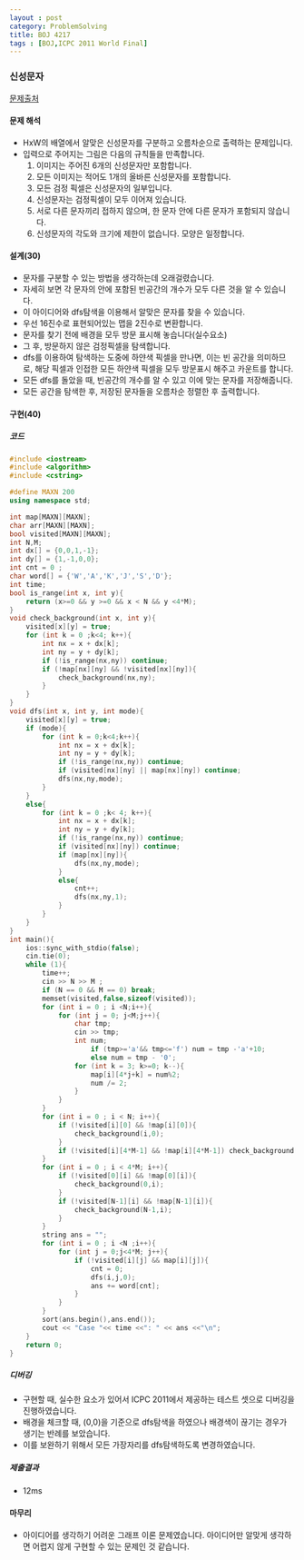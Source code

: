 ```yaml
---
layout : post
category: ProblemSolving
title: BOJ 4217
tags : [BOJ,ICPC 2011 World Final]
---
```

### 신성문자

[문제출처](https://www.acmicpc.net/problem/4217)

#### 문제 해석
  
- HxW의 배열에서 알맞은 신성문자를 구분하고 오름차순으로 출력하는 문제입니다.
- 입력으로 주어지는 그림은 다음의 규칙들을 만족합니다.
   1. 이미지는 주어진 6개의 신성문자만 포함합니다.
   2. 모든 이미지는 적어도 1개의 올바른 신성문자를 포함합니다.
   3. 모든 검정 픽셀은 신성문자의 일부입니다.
   4. 신성문자는 검정픽셀이 모두 이어져 있습니다.
   5. 서로 다른 문자끼리 접하지 않으며, 한 문자 안에 다른 문자가 포함되지 않습니다.
   6. 신성문자의 각도와 크기에 제한이 없습니다. 모양은 일정합니다.

#### 설계(30)

- 문자를 구분할 수 있는 방법을 생각하는데 오래걸렸습니다.
- 자세히 보면 각 문자의 안에 포함된 빈공간의 개수가 모두 다른 것을 알 수 있습니다.
- 이 아이디어와 dfs탐색을 이용해서 알맞은 문자를 찾을 수 있습니다.
- 우선 16진수로 표현되어있는 맵을 2진수로 변환합니다.
- 문자를 찾기 전에 배경을 모두 방문 표시해 놓습니다(실수요소)
- 그 후, 방문하지 않은 검정픽셀을 탐색합니다.
- dfs를 이용하여 탐색하는 도중에 하얀색 픽셀을 만나면, 이는 빈 공간을 의미하므로, 해당 픽셀과 인접한 모든 하얀색 픽셀을 모두 방문표시 해주고 카운트를 합니다.
- 모든 dfs를 돌았을 때, 빈공간의 개수를 알 수 있고 이에 맞는 문자를 저장해줍니다.
- 모든 공간을 탐색한 후, 저장된 문자들을 오름차순 정렬한 후 출력합니다.

#### 구현(40)

##### 코드

```cpp
#include <iostream>
#include <algorithm>
#include <cstring>

#define MAXN 200
using namespace std;

int map[MAXN][MAXN];
char arr[MAXN][MAXN];
bool visited[MAXN][MAXN];
int N,M;
int dx[] = {0,0,1,-1};
int dy[] = {1,-1,0,0};
int cnt = 0 ;
char word[] = {'W','A','K','J','S','D'};
int time;
bool is_range(int x, int y){
    return (x>=0 && y >=0 && x < N && y <4*M);
}
void check_background(int x, int y){
    visited[x][y] = true;
    for (int k = 0 ;k<4; k++){
        int nx = x + dx[k];
        int ny = y + dy[k];
        if (!is_range(nx,ny)) continue;
        if (!map[nx][ny] && !visited[nx][ny]){
            check_background(nx,ny);
        }
    }
}
void dfs(int x, int y, int mode){
    visited[x][y] = true;
    if (mode){
        for (int k = 0;k<4;k++){
            int nx = x + dx[k];
            int ny = y + dy[k];
            if (!is_range(nx,ny)) continue;
            if (visited[nx][ny] || map[nx][ny]) continue;
            dfs(nx,ny,mode);
        }
    }
    else{
        for (int k = 0 ;k< 4; k++){
            int nx = x + dx[k];
            int ny = y + dy[k];
            if (!is_range(nx,ny)) continue;
            if (visited[nx][ny]) continue;
            if (map[nx][ny]){
                dfs(nx,ny,mode);
            }
            else{
                cnt++;
                dfs(nx,ny,1);
            }
        }
    }
}
int main(){
    ios::sync_with_stdio(false);
    cin.tie(0);
    while (1){
        time++;
        cin >> N >> M ;
        if (N == 0 && M == 0) break;
        memset(visited,false,sizeof(visited));
        for (int i = 0 ; i <N;i++){
            for (int j = 0; j<M;j++){
                char tmp;
                cin >> tmp;
                int num;
                    if (tmp>='a'&& tmp<='f') num = tmp -'a'+10;
                    else num = tmp - '0';
                for (int k = 3; k>=0; k--){
                    map[i][4*j+k] = num%2;
                    num /= 2;
                }
            }
        }
        for (int i = 0 ; i < N; i++){
            if (!visited[i][0] && !map[i][0]){
                check_background(i,0);
            }
            if (!visited[i][4*M-1] && !map[i][4*M-1]) check_background(i,4*M-1);
        }
        for (int i = 0 ; i < 4*M; i++){
            if (!visited[0][i] && !map[0][i]){
                check_background(0,i);
            }
            if (!visited[N-1][i] && !map[N-1][i]){
                check_background(N-1,i);
            }
        }
        string ans = "";
        for (int i = 0 ; i <N ;i++){
            for (int j = 0;j<4*M; j++){
                if (!visited[i][j] && map[i][j]){
                    cnt = 0;
                    dfs(i,j,0);
                    ans += word[cnt];
                }
            }
        }
        sort(ans.begin(),ans.end());
        cout << "Case "<< time <<": " << ans <<"\n";
    }
    return 0;
}

```

##### 디버깅

- 구현할 때, 실수한 요소가 있어서 ICPC 2011에서 제공하는 테스트 셋으로 디버깅을 진행하였습니다.
- 배경을 체크할 때, (0,0)을 기준으로 dfs탐색을 하였으나 배경색이 끊기는 경우가 생기는 반례를 보았습니다.
- 이를 보완하기 위해서 모든 가장자리를 dfs탐색하도록 변경하였습니다.

##### 제출결과

- 12ms

#### 마무리

- 아이디어를 생각하기 어려운 그래프 이론 문제였습니다. 아이디어만 알맞게 생각하면 어렵지 않게 구현할 수 있는 문제인 것 같습니다.
